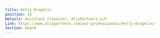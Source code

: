 ```yaml
---
title: Kelly Dragelin
position: 23
Details: Assistant Treasurer, AlixPartners LLP
Link: https://www.alixpartners.com/our-professionals/kelly-dragelin/
Section: board
---
```



